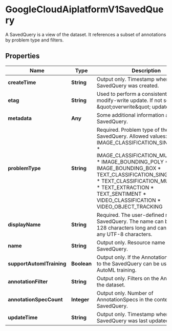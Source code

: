 

# GoogleCloudAiplatformV1SavedQuery

A SavedQuery is a view of the dataset. It references a subset of annotations by problem type and filters.

## Properties

| Name | Type | Description | Notes |
|------------ | ------------- | ------------- | -------------|
|**createTime** | **String** | Output only. Timestamp when this SavedQuery was created. |  [optional] [readonly] |
|**etag** | **String** | Used to perform a consistent read-modify-write update. If not set, a blind \&quot;overwrite\&quot; update happens. |  [optional] |
|**metadata** | **Any** | Some additional information about the SavedQuery. |  [optional] |
|**problemType** | **String** | Required. Problem type of the SavedQuery. Allowed values: * IMAGE_CLASSIFICATION_SINGLE_LABEL * IMAGE_CLASSIFICATION_MULTI_LABEL * IMAGE_BOUNDING_POLY * IMAGE_BOUNDING_BOX * TEXT_CLASSIFICATION_SINGLE_LABEL * TEXT_CLASSIFICATION_MULTI_LABEL * TEXT_EXTRACTION * TEXT_SENTIMENT * VIDEO_CLASSIFICATION * VIDEO_OBJECT_TRACKING |  [optional] |
|**displayName** | **String** | Required. The user-defined name of the SavedQuery. The name can be up to 128 characters long and can consist of any UTF-8 characters. |  [optional] |
|**name** | **String** | Output only. Resource name of the SavedQuery. |  [optional] [readonly] |
|**supportAutomlTraining** | **Boolean** | Output only. If the Annotations belonging to the SavedQuery can be used for AutoML training. |  [optional] [readonly] |
|**annotationFilter** | **String** | Output only. Filters on the Annotations in the dataset. |  [optional] [readonly] |
|**annotationSpecCount** | **Integer** | Output only. Number of AnnotationSpecs in the context of the SavedQuery. |  [optional] [readonly] |
|**updateTime** | **String** | Output only. Timestamp when SavedQuery was last updated. |  [optional] [readonly] |



